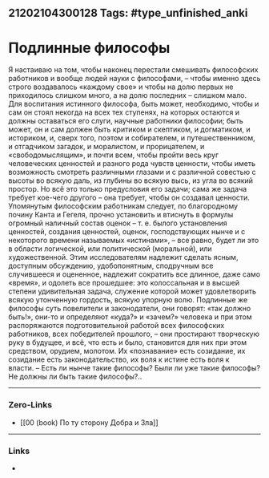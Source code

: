 21202104300128
Tags: #type_unfinished_anki 
---
# Подлинные философы

Я настаиваю на том, чтобы наконец перестали смешивать философских работников и вообще людей науки с философами, – чтобы именно здесь строго воздавалось «каждому свое» и чтобы на долю первых не приходилось слишком много, а на долю последних – слишком мало. Для воспитания истинного философа, быть может, необходимо, чтобы и сам он стоял некогда на всех тех ступенях, на которых остаются и должны оставаться его слуги, научные работники философии; быть может, он и сам должен быть критиком и скептиком, и догматиком, и историком, и, сверх того, поэтом и собирателем, и путешественником, и отгадчиком загадок, и моралистом, и прорицателем, и «свободомыслящим», и почти всем, чтобы пройти весь круг человеческих ценностей и разного рода чувств ценности, чтобы иметь возможность смотреть различными глазами и с различной совестью с высоты во всякую даль, из глубины во всякую высь, из угла во всякий простор. Но всё это только предусловия его задачи; сама же задача требует кое-чего другого – она требует, чтобы он создавал ценности. Упомянутым философским работникам следует, по благородному почину Канта и Гегеля, прочно установить и втиснуть в формулы огромный наличный состав оценок – т. е. былого установления ценностей, создания ценностей, оценок, господствующих нынче и с некоторого времени называемых «истинами», – все равно, будет ли это в области логической, или политической (моральной), или художественной. Этим исследователям надлежит сделать ясным, доступным обсуждению, удобопонятным, сподручным все случившееся и оцененное, надлежит сократить все длинное, даже само «время», и одолеть все прошедшее: это колоссальная и в высшей степени удивительная задача, служение которой может удовлетворить всякую утонченную гордость, всякую упорную волю. Подлинные же философы суть повелители и законодатели, они говорят: «так должно быть!», они-то и определяют «куда?» и «зачем?» человека и при этом распоряжаются подготовительной работой всех философских работников, всех победителей прошлого, – они простирают творческую руку в будущее, и всё, что есть и было, становится для них при этом средством, орудием, молотом. Их «познавание» есть созидание, их созидание есть законодательство, их воля к истине есть воля к власти. – Есть ли нынче такие философы? Были ли уже такие философы? Не должны ли быть такие философы?..

---
### Zero-Links
- [[00 (book) По ту сторону Добра и Зла]]
---
### Links
-